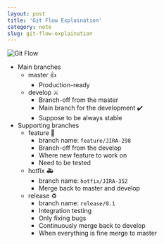 ```yaml
---
layout: post
title: 'Git Flow Explaination'
category: note
slug: git-flow-explaination
---
```

![Git Flow](/assets/images/git-flow-explaination/Untitled.png)

-  Main branches
   -  master :+1:
      -  Production-ready
   -  develop :crossed_swords:
      -  Branch-off from the master
      -  Main branch for the development :heavy_check_mark:
      -  Suppose to be always stable
-  Supporting branches
   -  feature :rocket:
      -  branch name: `feature/JIRA-298`
      -  Branch-off from the develop
      -  Where new feature to work on
      -  Need to be tested
   -  hotfix :ambulance:
      -  branch name: `hotfix/JIRA-352`
      -  Merge back to master and develop
   -  release :recycle:
      -  branch name: `release/0.1`
      -  Integration testing
      -  Only fixing bugs
      -  Continuously merge back to develop
      -  When everything is fine merge to master
